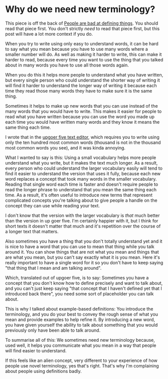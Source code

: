 # Why do we need new terminology?

This piece is off the back of [People are bad at defining things](https://notebook.drmaciver.com/posts/2021-07-02-09:29.html). You should read that piece first. You don't strictly *need* to read that piece first, but this post will have a lot more context if you do.

When you try to write using only easy to understand words, it can be hard to say what you mean because you have to use many words where a smaller number will do. As well as making it harder to write, this can make it harder to read, because every time you want to use the thing that you talked about in many words you have to use all those words again.

When you do this it helps more people to understand what you have written, but every single person who could understand the shorter way of writing it will find it harder to understand the longer way of writing it because each time they read those many words they have to make sure it is the same thing.

Sometimes it helps to make up new words that you can use instead of the many words that you would have to write. This makes it easier for people to read what you have written because you can use the word you made up each time you would have written many words and they know it means the same thing each time.

I wrote that in the [upgoer five text editor](https://splasho.com/upgoer5/), which requires you to write using only the ten hundred most common words (thousand is not in the thousand most common words you see), and it was kinda annoying.

What I wanted to say is this: Using a small vocabulary helps more people understand what you write, but it makes the text much longer. As a result, every person who could understand the larger vocabulary easily will tend to find it easier to understand the version that uses it fully, because each new word replaces a concept that took many words in the smaller vocabulary. Reading that single word each time is faster and doesn't require people to read the longer phrase to understand that you mean the same thing each time. As a result, it's often useful to introduce new terms that represent complicated concepts you're talking about to give people a handle on the concept they can use while reading your text.

I don't know that the version with the larger vocabulary is *that* much better than the version in up goer five. I'm certainly happier with it, but I think for short texts it doesn't matter that much and it's repetition over the course of a longer text that matters.

Also sometimes you have a thing that you don't totally understand yet and it is nice to have a word that you can use to mean that thing while you talk around it. You can show things that are not what you mean and things that are what you mean, but you can't say exactly what it is you mean. Here it's really important to have a single word for it so you don't have to keep saying "that thing that I mean and am talking around".

Which, translated out of upgoer five, is to say: Sometimes you have a concept that you don't know how to define precisely and want to talk about, and you can't just keep saying "that concept that I haven't defined yet that I introduced back there", you need some sort of placeholder you can talk about.

This is why I talked about example-based definitions: You introduce the terminology, and you do your best to convey the rough sense of what you mean and provide examples to help refine it. By introducing a new word, you have given yourself the ability to talk about something that you would previously only have been able to talk around.

To summarise all of this: We sometimes need new terminology because, used well, it helps you communicate what you mean in a way that people will find easier to understand.

If this feels like an alien concept, very different to your experience of how people use novel terminology, yes that's right. That's why I'm complaining about people using definitions badly.
